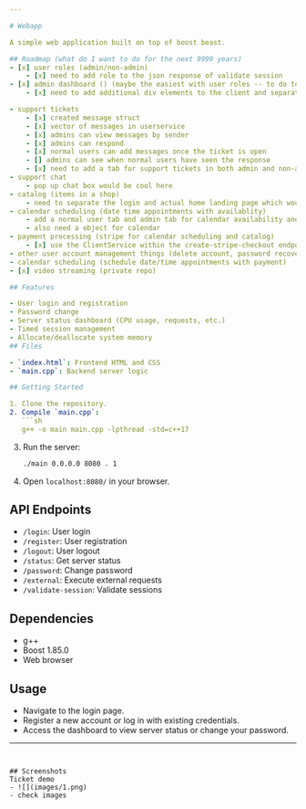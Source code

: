 ```yaml
---

# Webapp

A simple web application built on top of boost beast. 

## Roadmap (what do I want to do for the next 9999 years)
- [x] user roles (admin/non-admin)
    - [x] need to add role to the json response of validate session
- [x] admin dashboard () (maybe the easiest with user roles -- to do today)
    - [x] need to add additional div elements to the client and separate them by the role retrieved from the session

- support tickets
    - [x] created message struct 
    - [x] vector of messages in userservice
    - [x] admins can view messages by sender
    - [x] admins can respond 
    - [x] normal users can add messages once the ticket is open
    - [] admins can see when normal users have seen the response
    - [x] need to add a tab for support tickets in both admin and non-admin dashboard 
- support chat
    - pop up chat box would be cool here
- catalog (items in a shop)
    - need to separate the login and actual home landing page which would be a catalog of items to buy in this case
- calendar scheduling (date time appointments with availablity)
    - add a normal user tab and admin tab for calendar availability and scheduling
    - also need a object for calendar
- payment processing (stripe for calendar scheduling and catalog)
    - [x] use the ClientService within the create-stripe-checkout endpoint (private repo)
- other user account management things (delete account, password recovery once email functionality is set up)
- calendar scheduling (schedule date/time appointments with payment)
- [x] video streaming (private repo)

## Features

- User login and registration
- Password change
- Server status dashboard (CPU usage, requests, etc.)
- Timed session management
- Allocate/deallocate system memory
## Files

- `index.html`: Frontend HTML and CSS
- `main.cpp`: Backend server logic

## Getting Started

1. Clone the repository.
2. Compile `main.cpp`:
   ```sh
   g++ -o main main.cpp -lpthread -std=c++17
   ```
3. Run the server:
   ```sh
   ./main 0.0.0.0 8080 . 1
   ```
4. Open `localhost:8080/` in your browser.

## API Endpoints

- `/login`: User login
- `/register`: User registration
- `/logout`: User logout
- `/status`: Get server status
- `/password`: Change password
- `/external`: Execute external requests
- `/validate-session`: Validate sessions

## Dependencies

- g++
- Boost 1.85.0
- Web browser

## Usage

- Navigate to the login page.
- Register a new account or log in with existing credentials.
- Access the dashboard to view server status or change your password.

---
```


## Screenshots
Ticket demo
- ![](images/1.png)
- check images
